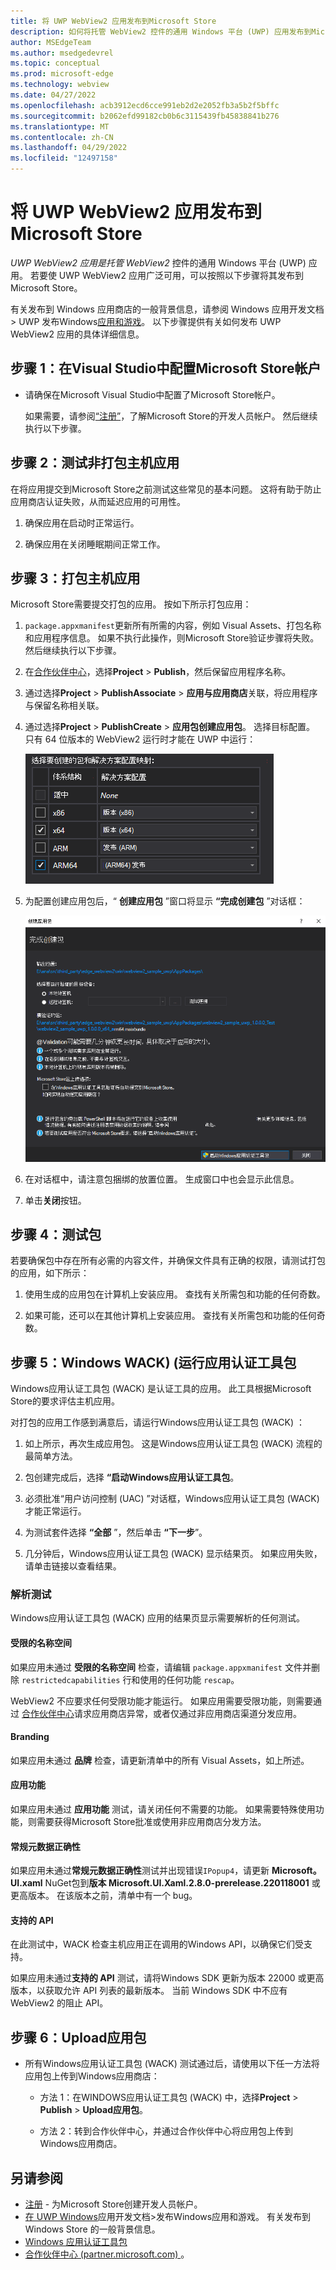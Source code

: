 ```yaml
---
title: 将 UWP WebView2 应用发布到Microsoft Store
description: 如何将托管 WebView2 控件的通用 Windows 平台 (UWP) 应用发布到Microsoft Store。
author: MSEdgeTeam
ms.author: msedgedevrel
ms.topic: conceptual
ms.prod: microsoft-edge
ms.technology: webview
ms.date: 04/27/2022
ms.openlocfilehash: acb3912ecd6cce991eb2d2e2052fb3a5b2f5bffc
ms.sourcegitcommit: b2062efd99182cb0b6c3115439fb45838841b276
ms.translationtype: MT
ms.contentlocale: zh-CN
ms.lasthandoff: 04/29/2022
ms.locfileid: "12497158"
---
```

# <a name="publish-a-uwp-webview2-app-to-the-microsoft-store"></a>将 UWP WebView2 应用发布到Microsoft Store

_UWP WebView2 应用是托管 WebView2_ 控件的通用 Windows 平台 (UWP) 应用。  若要使 UWP WebView2 应用广泛可用，可以按照以下步骤将其发布到Microsoft Store。

有关发布到 Windows 应用商店的一般背景信息，请参阅 Windows 应用开发文档> UWP 发布Windows[应用和游戏](/windows/uwp/publish/)。  以下步骤提供有关如何发布 UWP WebView2 应用的具体详细信息。


<!-- ====================================================================== -->
## <a name="step-1-configure-a-microsoft-store-account-in-visual-studio"></a>步骤 1：在Visual Studio中配置Microsoft Store帐户

*  请确保在Microsoft Visual Studio中配置了Microsoft Store帐户。

   如果需要，请参阅[“注册”](https://developer.microsoft.com/microsoft-store/register/)，了解Microsoft Store的开发人员帐户。  然后继续执行以下步骤。


<!-- ====================================================================== -->
## <a name="step-2-test-the-non-packaged-host-app"></a>步骤 2：测试非打包主机应用

在将应用提交到Microsoft Store之前测试这些常见的基本问题。  这将有助于防止应用商店认证失败，从而延迟应用的可用性。

1. 确保应用在启动时正常运行。

1. 确保应用在关闭睡眠期间正常工作。


<!-- ====================================================================== -->
## <a name="step-3-package-the-host-app"></a>步骤 3：打包主机应用

Microsoft Store需要提交打包的应用。  按如下所示打包应用：

1. `package.appxmanifest`更新所有所需的内容，例如 Visual Assets、打包名称和应用程序信息。  如果不执行此操作，则Microsoft Store验证步骤将失败。  然后继续执行以下步骤。

1. 在[合作伙伴中心](https://partner.microsoft.com)，选择**Project** >  **Publish**，然后保留应用程序名称。

1. 通过选择**Project** >  **PublishAssociate** >  **应用与应用商店**关联，将应用程序与保留名称相关联。

1. 通过选择**Project** >  **PublishCreate** >  **应用包创建应用包**。  选择目标配置。  只有 64 位版本的 WebView2 运行时才能在 UWP 中运行：

   ![包选择](publish-uwp-app-store-images/package-selection.png)

1. 为配置创建应用包后，“ **创建应用包** ”窗口将显示 **“完成创建包** ”对话框：

   ![Windows 应用认证工具包](publish-uwp-app-store-images/win-app-cert-kit.png)

1. 在对话框中，请注意包捆绑的放置位置。  生成窗口中也会显示此信息。

1. 单击**关闭**按钮。
 

<!-- ====================================================================== -->
## <a name="step-4-test-the-package"></a>步骤 4：测试包

若要确保包中存在所有必需的内容文件，并确保文件具有正确的权限，请测试打包的应用，如下所示：

1. 使用生成的应用包在计算机上安装应用。  查找有关所需包和功能的任何奇数。

1. 如果可能，还可以在其他计算机上安装应用。  查找有关所需包和功能的任何奇数。


<!-- ====================================================================== -->
## <a name="step-5-run-windows-app-certification-kit-wack"></a>步骤 5：Windows WACK)  (运行应用认证工具包

<!-- * [Windows App Certification Kit](https://docs.microsoft.com/windows/uwp/debug-test-perf/windows-app-certification-kit) -->

Windows应用认证工具包 (WACK) 是认证工具的应用。  此工具根据Microsoft Store的要求评估主机应用。

对打包的应用工作感到满意后，请运行Windows应用认证工具包 (WACK) ：

1. 如上所示，再次生成应用包。  这是Windows应用认证工具包 (WACK) 流程的最简单方法。

1. 包创建完成后，选择 **“启动Windows应用认证工具包**。

1. 必须批准“用户访问控制 (UAC) ”对话框，Windows应用认证工具包 (WACK) 才能正常运行。

1. 为测试套件选择 **“全部** ”，然后单击 **“下一步**”。

1. 几分钟后，Windows应用认证工具包 (WACK) 显示结果页。  如果应用失败，请单击链接以查看结果。


### <a name="resolving-tests"></a>解析测试

Windows应用认证工具包 (WACK) 应用的结果页显示需要解析的任何测试。


#### <a name="restricted-name-space"></a>受限的名称空间

如果应用未通过 **受限的名称空间** 检查，请编辑 `package.appxmanifest` 文件并删除 `restrictedcapabilities` 行和使用的任何功能 `rescap`。

WebView2 不应要求任何受限功能才能运行。  如果应用需要受限功能，则需要通过 [合作伙伴中心](https://partner.microsoft.com)请求应用商店异常，或者仅通过非应用商店渠道分发应用。


#### <a name="branding"></a>Branding

如果应用未通过 **品牌** 检查，请更新清单中的所有 Visual Assets，如上所述。


#### <a name="app-capabilities"></a>应用功能

如果应用未通过 **应用功能** 测试，请关闭任何不需要的功能。  如果需要特殊使用功能，则需要获得Microsoft Store批准或使用非应用商店分发方法。


#### <a name="general-metadata-correctness"></a>常规元数据正确性

如果应用未通过**常规元数据正确性**测试并出现错误`IPopup4`，请更新 **Microsoft。UI.xaml** NuGet包到**版本 Microsoft.UI.Xaml.2.8.0-prerelease.220118001** 或更高版本。  在该版本之前，清单中有一个 bug。


#### <a name="supported-api"></a>支持的 API

在此测试中，WACK 检查主机应用正在调用的Windows API，以确保它们受支持。

如果应用未通过**支持的 API** 测试，请将Windows SDK 更新为版本 22000 或更高版本，以获取允许 API 列表的最新版本。  当前 Windows SDK 中不应有 WebView2 的阻止 API。


<!-- ====================================================================== -->
## <a name="step-6-upload-the-app-package"></a>步骤 6：Upload应用包

*  所有Windows应用认证工具包 (WACK) 测试通过后，请使用以下任一方法将应用包上传到Windows应用商店：

   *  方法 1：在WINDOWS应用认证工具包 (WACK) 中，选择**Project** >  **Publish** >  **Upload应用包**。

   *  方法 2：转到合作伙伴中心，并通过合作伙伴中心将应用包上传到Windows应用商店。 


<!-- ====================================================================== -->
## <a name="see-also"></a>另请参阅

* [注册](https://developer.microsoft.com/microsoft-store/register/) - 为Microsoft Store创建开发人员帐户。
* [在 UWP Windows](/windows/uwp/publish/)应用开发文档>发布Windows应用和游戏。  有关发布到 Windows Store 的一般背景信息。
* [Windows 应用认证工具包](/windows/uwp/debug-test-perf/windows-app-certification-kit)
* [合作伙伴中心 (partner.microsoft.com) ](https://partner.microsoft.com)。
